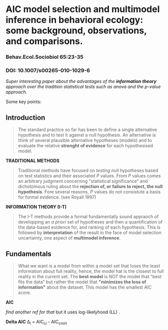 # AIC model selection and multimodel inference in behavioral ecology: some background, observations, and comparisons.
### Behav.Ecol.Sociobiol 65:23-35
### DOI: 10.1007/s00265-010-1029-6

*Super interesting paper about the advantages of the **information theory** approach over the tradition statistical tests such as anova and the p-value approach.*

Some key points:

## Introduction
> The standard practice so far has been to define a single alternative hypothesis and to test it against a null hypothesis. An alternative is think of several plausible alternative hypotheses (models) and to evaluate the relative **strenght of evidence** for each hypothesised model.

**TRADITIONAL METHODS**
> Traditional methods have focused on *testing* null hypotheses based on test statistics and their associated *P* values. From *P* values comes an arbitrary judgment concerning "statistical significance" and dichotomous ruling about the **rejection of, or failure to reject, the null hypothesis**. Fore several reasons, *P* values do not consistute a basis for formal evidence. (see Royall 1997)

**INFORMATION THEORY (I-T)**
> The I-T methods provide a formal fundamentally sound appraoch of developping an *a priori* set of hypotheses and then a quantification of the data-based evidence for, and ranking of each hypothesis. This is followed by **interpretation** of the result in the face of model selection uncertainty, one aspect of **multimodel inference**. 

## Fundamentals
> What we want is a model from within a model set that loses the least information about full reality, hence, the model hat is the closest to full reality in the current set. The **best model** is *NOT* the model that "best fits the data" but rather the model that **"minimizes the loss of information"** about the dataset. This model has the smallest AIC score.

**AIC**

*find another ref for that* but it uses log-likelyhood (LL) .

**Delta AIC**
Δ<sub>i</sub> = AIC<sub>c*i*</sub> - AIC<sub>c*min*</sub>






